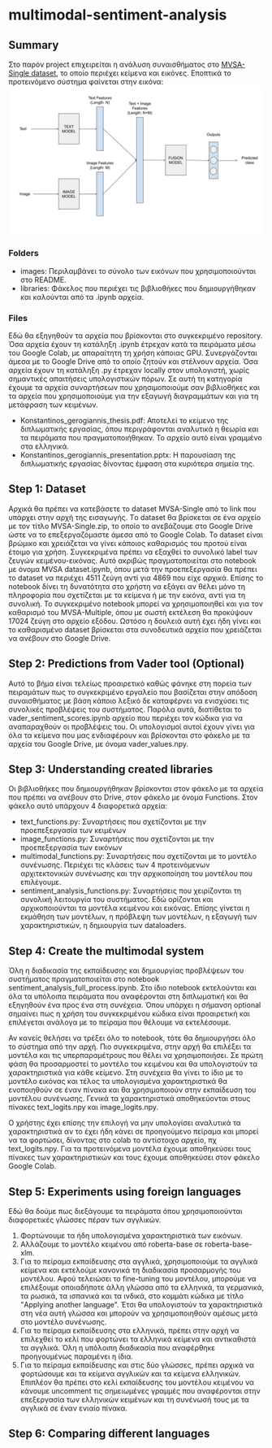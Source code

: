 # multimodal-sentiment-analysis

## Summary
Στο παρόν project επιχειρείται η ανάλυση συναισθήματος στο [MVSA-Single dataset](https://mcrlab.net/research/mvsa-sentiment-analysis-on-multi-view-social-data/), το οποίο περιέχει κείμενα και εικόνες. Εποπτικά το προτεινόμενο σύστημα φαίνεται στην εικόνα: ![proposed multimodal system](./images/pipeline.jpg)

### Folders
* images: Περιλαμβάνει το σύνολο των εικόνων που χρησιμοποιούνται στο README.
* libraries: Φάκελος που περιέχει τις βιβλιοθήκες που δημιουργήθηκαν και καλούνται από τα .ipynb αρχεία.

### Files
Εδώ θα εξηγηθούν τα αρχεία που βρίσκονται στο συγκεκριμένο repository. Όσα αρχεία έχουν τη κατάληξη .ipynb έτρεχαν κατά τα πειράματα μέσω του Google Colab, με απαραίτητη τη χρήση κάποιας GPU. Συνεργάζονται άμεσα με το Google Drive από το οποίο ζητούν και στέλνουν αρχεία. Όσα αρχεία έχουν τη κατάληξη .py έτρεχαν locally στον υπολογιστή, χωρίς σημαντικές απαιτήσεις υπολογιστικών πόρων. Σε αυτή τη κατηγορία έχουμε τα αρχεία συναρτήσεων που χρησιμοποιούμε σαν βιβλιοθήκες και τα αρχεία που χρησιμοποιούμε για την εξαγωγή διαγραμμάτων και για τη μετάφραση των κειμένων.
* Konstantinos_gerogiannis_thesis.pdf: Αποτελεί το κείμενο της διπλωματικής εργασίας, όπου περιγράφονται αναλυτικά η θεωρία και τα πειράματα που πραγματοποιήθηκαν. Το αρχείο αυτό είναι γραμμένο στα ελληνικά.
* Konstantinos_gerogiannis_presentation.pptx: Η παρουσίαση της διπλωματικής εργασίας δίνοντας έμφαση στα κυριότερα σημεία της.

## Step 1: Dataset
Αρχικά θα πρέπει να κατεβάσετε το dataset MVSA-Single από το link που υπάρχει στην αρχή της εισαγωγής. Τo dataset θα βρίσκεται σε ένα αρχείο με τον τίτλο MVSA-Single.zip, το οποίο το ανεβάζουμε στο Google Drive ώστε να το επεξεργαζόμαστε άμεσα από το Google Colab. Το dataset είναι βρώμικο και χρειάζεται να γίνει κάποιος καθαρισμός του προτού είναι έτοιμο για χρήση. Συγκεκριμένα πρέπει να εξαχθεί το συνολικό label των ζευγών κειμένου-εικόνας. Αυτό ακριβώς πραγματοποιείται στο notebook με όνομα MVSA dataset.ipynb, όπου μετά την προεπεξεργασία θα πρέπει το dataset να περιέχει 4511 ζεύγη αντί για 4869 που είχε αρχικά. Επίσης το notebook δίνει τη δυνατότητα στο χρήστη να εξάγει αν θέλει μόνο τη πληροφορία που σχετίζεται με τα κείμενα ή με την εικόνα, αντί για τη συνολική. Το συγκεκριμένο notebook μπορεί να χρησιμοποιηθεί και για τον καθαρισμό του MVSA-Multiple, όπου με σωστή εκτέλεση θα προκύψουν 17024 ζεύγη στο αρχείο εξόδου. Ωστόσο η δουλειά αυτή έχει ήδη γίνει και το καθαρισμένο dataset βρίσκεται στα συνοδευτικά αρχεία που χρειάζεται να ανέβουν στο Google Drive.

## Step 2: Predictions from Vader tool (Optional)
Αυτό το βήμα είναι τελείως προαιρετικό καθώς φάνηκε στη πορεία των πειραμάτων πως το συγκεκριμένο εργαλείο που βασίζεται στην απόδοση συναισθήματος με βάση κάποιο λεξικό δε καταφέρνει να ενισχύσει τις συνολικές προβλέψεις του συστήματος. Παρόλα αυτά, διατίθεται το vader_sentiment_scores.ipynb αρχείο που περιέχει τον κώδικα για να αναπαραχθούν οι προβλέψεις του. Οι υπολογισμοί αυτοί έχουν γίνει για όλα τα κείμενα που μας ενδιαφέρουν και βρίσκονται στο φάκελο με τα αρχεία του Google Drive, με όνομα vader_values.npy.

## Step 3: Understanding created libraries
Οι βιβλιοθήκες που δημιουργήθηκαν βρίσκονται στον φάκελο με τα αρχεία που πρέπει να ανέβουν στο Drive, στον φάκελο με όνομα Functions. Στον φάκελο αυτό υπάρχουν 4 διαφορετικά αρχεία:
* text_functions.py: Συναρτήσεις που σχετίζονται με την προεπεξεργασία των κειμένων
* image_functions.py: Συναρτήσεις που σχετίζονται με την προεπεξεργασία των εικόνων
* multimodal_functions.py: Συναρτήσεις που σχετίζονται με το μοντέλο συνένωσης. Περιέχει τις κλάσεις των 4 προτεινόμενων αρχιτεκτονικών συνένωσης και την αρχικοποίηση του μοντέλου που επιλέγουμε.
* sentiment_analysis_functions.py: Συναρτήσεις που χειρίζονται τη συνολική λειτουργία του συστήματος. Εδώ ορίζονται και αρχικοποιούνται τα μοντέλα κειμένου και εικόνας. Επίσης γίνεται η εκμάθηση των μοντέλων, η πρόβλεψη των μοντέλων, η εξαγωγή των χαρακτηριστικών, η δημιουργία των dataloaders.

## Step 4: Create the multimodal system
Όλη η διαδικασία της εκπαίδευσης και δημιουργίας προβλέψεων του συστήματος πραγματοποιείται στο notebook sentiment_analysis_full_process.ipynb. Στο ίδιο notebook εκτελούνται και όλα τα υπόλοιπα πειράματα που αναφέρονται στη διπλωματική και θα εξηγηθούν ένα προς ένα στη συνέχεια. Όπου υπάρχει η σήμανση optional σημαίνει πως η χρήση του συγκεκριμένου κώδικα είναι προαιρετική και επιλέγεται ανάλογα με το πείραμα που θέλουμε να εκτελέσουμε.

Αν κανείς θελήσει να τρέξει όλο το notebook, τότε θα δημιουργήσει όλο το σύστημα από την αρχή. Πιο συγκεκριμένα, στην αρχή θα επιλέξει τα μοντέλα και τις υπερπαραμέτρους που θέλει να χρησιμοποιήσει. Σε πρώτη φάση θα προσαρμοστεί το μοντέλο του κειμένου και θα υπολογιστούν τα χαρακτηριστικά για κάθε κείμενο. Στη συνέχεια θα γίνει το ίδιο με το μοντέλο εικόνας και τέλος τα υπολογισμένα χαρακτηριστικά θα ενοποιηθούν σε έναν πίνακα και θα χρησιμοποιούν στην εκπαίδευση του μοντέλου συνένωσης. Γενικά τα χαρακτηριστικά αποθηκεύονται στους πίνακες text_logits.npy και image_logits.npy. 

Ο χρήστης έχει επίσης την επιλογή να μην υπολογίσει αναλυτικά τα χαρακτηριστικά αν το έχει ήδη κάνει σε προηγούμενο πείραμα και μπορεί να τα φορτώσει, δίνοντας στο colab το αντίστοιχο αρχείο, πχ text_logits.npy. Για τα προτεινόμενα μοντέλα έχουμε αποθηκεύσει τους πίνακες των χαρακτηριστικών και τους έχουμε αποθηκεύσει στον φάκελο Google Colab.

## Step 5: Experiments using foreign languages
Εδώ θα δούμε πως διεξάγουμε τα πειράματα όπου χρησιμοποιούνται διαφορετικές γλώσσες πέραν των αγγλικών. 
1. Φορτώνουμε τα ήδη υπολογισμένα χαρακτηριστικά των εικόνων.
2. Αλλάζουμε το μοντέλο κειμένου από roberta-base σε roberta-base-xlm.
3. Για το πείραμα εκπαίδευσης στα αγγλικά, χρησιμοποιούμε τα αγγλικά κείμενα και εκτελούμε κανονικά τη διαδικασία προσαρμογής του μοντέλου. Αφού τελειώσει το fine-tuning του μοντέλου, μπορούμε να επιλέξουμε οποιαδήποτε άλλη γλώσσα από τα ελληνικά, τα γερμανικά, τα ρωσικά, τα ισπανικά και τα ινδικά, στο κομμάτι κώδικα με τίτλο "Applying another language". Έτσι θα υπολογιστούν τα χαρακτηριστικά στη νέα αυτή γλώσσα και μπορούν να χρησιμοποιηθούν αμέσως μετά στο μοντέλο συνένωσης.
4. Για το πείραμα εκπαίδευσης στα ελληνικά, πρέπει στην αρχή να επιλεχθεί το κελί που φορτώνει τα ελληνικά κείμενα και αντικαθιστά τα αγγλικά. Όλη η υπόλοιπη διαδικασία που αναφέρθηκε προηγουμένως παραμένει η ίδια.
5. Για το πείραμα εκπαίδευσης και στις δύο γλώσσες, πρέπει αρχικά να φορτώσουμε και τα κείμενα αγγλικών και τα κείμενα ελληνικών. Επιπλέον θα πρέπει στο κελί εκπαίδευσης του μοντέλου κειμένου να κάνουμε uncomment τις σημειωμένες γραμμές που αναφέρονται στην επεξεργασία των ελληνικών κειμένων και τη συνένωσή τους με τα αγγλικά σε έναν ενιαίο πίνακα.

## Step 6: Comparing different languages

